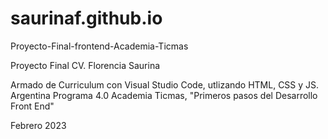 # saurinaf.github.io
Proyecto-Final-frontend-Academia-Ticmas

Proyecto Final CV.
Florencia Saurina

Armado de Curriculum con Visual Studio Code, utlizando HTML, CSS y JS.
Argentina Programa 4.0 Academia Ticmas, "Primeros pasos del Desarrollo Front End"

Febrero 2023
